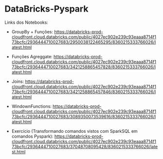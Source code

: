 # DataBricks-Pyspark

Links dos Notebooks:

* GroupBy + Funções: https://databricks-prod-cloudfront.cloud.databricks.com/public/4027ec902e239c93eaaa8714f173bcfc/2936444710027683/2950038122465295/8360215333766026/latest.html

* Funções Agreggate: https://databricks-prod-cloudfront.cloud.databricks.com/public/4027ec902e239c93eaaa8714f173bcfc/2936444710027683/3421258865457828/8360215333766026/latest.html

* Joins: https://databricks-prod-cloudfront.cloud.databricks.com/public/4027ec902e239c93eaaa8714f173bcfc/2936444710027683/3421258865457846/8360215333766026/latest.html

* WindownFunctions: https://databricks-prod-cloudfront.cloud.databricks.com/public/4027ec902e239c93eaaa8714f173bcfc/2936444710027683/3089350073539616/8360215333766026/latest.html

* Exercício (Transformando comandos vistos com SparkSQL em comandos Pyspark): https://databricks-prod-cloudfront.cloud.databricks.com/public/4027ec902e239c93eaaa8714f173bcfc/2936444710027683/37048708095428/8360215333766026/latest.html
